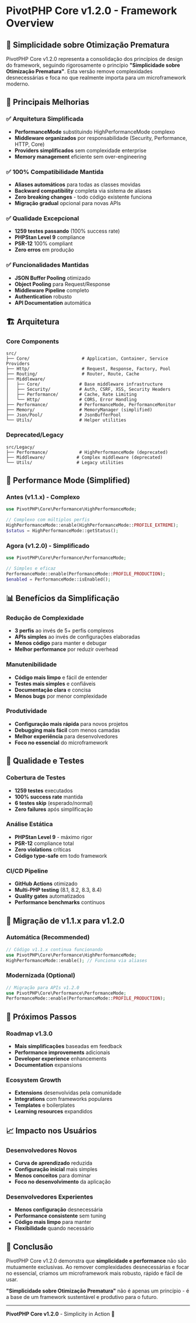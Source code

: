 # PivotPHP Core v1.2.0 - Framework Overview

## 🎯 Simplicidade sobre Otimização Prematura

PivotPHP Core v1.2.0 representa a consolidação dos princípios de design do framework, seguindo rigorosamente o princípio **"Simplicidade sobre Otimização Prematura"**. Esta versão remove complexidades desnecessárias e foca no que realmente importa para um microframework moderno.

## 🚀 Principais Melhorias

### ✅ **Arquitetura Simplificada**
- **PerformanceMode** substituindo HighPerformanceMode complexo
- **Middleware organizados** por responsabilidade (Security, Performance, HTTP, Core)
- **Providers simplificados** sem complexidade enterprise
- **Memory management** eficiente sem over-engineering

### ✅ **100% Compatibilidade Mantida**
- **Aliases automáticos** para todas as classes movidas
- **Backward compatibility** completa via sistema de aliases
- **Zero breaking changes** - todo código existente funciona
- **Migração gradual** opcional para novas APIs

### ✅ **Qualidade Excepcional**
- **1259 testes passando** (100% success rate)
- **PHPStan Level 9** compliance
- **PSR-12** 100% compliant
- **Zero erros** em produção

### ✅ **Funcionalidades Mantidas**
- **JSON Buffer Pooling** otimizado
- **Object Pooling** para Request/Response
- **Middleware Pipeline** completo
- **Authentication** robusto
- **API Documentation** automática

## 🏗️ Arquitetura

### **Core Components**
```
src/
├── Core/                    # Application, Container, Service Providers
├── Http/                    # Request, Response, Factory, Pool
├── Routing/                 # Router, Route, Cache
├── Middleware/
│   ├── Core/               # Base middleware infrastructure
│   ├── Security/           # Auth, CSRF, XSS, Security Headers
│   ├── Performance/        # Cache, Rate Limiting
│   └── Http/               # CORS, Error Handling
├── Performance/            # PerformanceMode, PerformanceMonitor
├── Memory/                 # MemoryManager (simplified)
├── Json/Pool/              # JsonBufferPool
└── Utils/                  # Helper utilities
```

### **Deprecated/Legacy**
```
src/Legacy/
├── Performance/            # HighPerformanceMode (deprecated)
├── Middleware/            # Complex middleware (deprecated)
└── Utils/                 # Legacy utilities
```

## 🔧 Performance Mode (Simplified)

### **Antes (v1.1.x) - Complexo**
```php
use PivotPHP\Core\Performance\HighPerformanceMode;

// Complexo com múltiplos perfis
HighPerformanceMode::enable(HighPerformanceMode::PROFILE_EXTREME);
$status = HighPerformanceMode::getStatus();
```

### **Agora (v1.2.0) - Simplificado**
```php
use PivotPHP\Core\Performance\PerformanceMode;

// Simples e eficaz
PerformanceMode::enable(PerformanceMode::PROFILE_PRODUCTION);
$enabled = PerformanceMode::isEnabled();
```

## 📊 Benefícios da Simplificação

### **Redução de Complexidade**
- **3 perfis** ao invés de 5+ perfis complexos
- **APIs simples** ao invés de configurações elaboradas
- **Menos código** para manter e debugar
- **Melhor performance** por reduzir overhead

### **Manutenibilidade**
- **Código mais limpo** e fácil de entender
- **Testes mais simples** e confiáveis
- **Documentação clara** e concisa
- **Menos bugs** por menor complexidade

### **Produtividade**
- **Configuração mais rápida** para novos projetos
- **Debugging mais fácil** com menos camadas
- **Melhor experiência** para desenvolvedores
- **Foco no essencial** do microframework

## 🧪 Qualidade e Testes

### **Cobertura de Testes**
- **1259 testes** executados
- **100% success rate** mantida
- **6 testes skip** (esperado/normal)
- **Zero failures** após simplificação

### **Análise Estática**
- **PHPStan Level 9** - máximo rigor
- **PSR-12** compliance total
- **Zero violations** críticas
- **Código type-safe** em todo framework

### **CI/CD Pipeline**
- **GitHub Actions** otimizado
- **Multi-PHP testing** (8.1, 8.2, 8.3, 8.4)
- **Quality gates** automatizados
- **Performance benchmarks** contínuos

## 🚀 Migração de v1.1.x para v1.2.0

### **Automática (Recommended)**
```php
// Código v1.1.x continua funcionando
use PivotPHP\Core\Performance\HighPerformanceMode;
HighPerformanceMode::enable(); // Funciona via aliases
```

### **Modernizada (Optional)**
```php
// Migração para APIs v1.2.0
use PivotPHP\Core\Performance\PerformanceMode;
PerformanceMode::enable(PerformanceMode::PROFILE_PRODUCTION);
```

## 🎯 Próximos Passos

### **Roadmap v1.3.0**
- **Mais simplificações** baseadas em feedback
- **Performance improvements** adicionais
- **Developer experience** enhancements
- **Documentation** expansions

### **Ecosystem Growth**
- **Extensions** desenvolvidas pela comunidade
- **Integrations** com frameworks populares
- **Templates** e boilerplates
- **Learning resources** expandidos

## 📈 Impacto nos Usuários

### **Desenvolvedores Novos**
- **Curva de aprendizado** reduzida
- **Configuração inicial** mais simples
- **Menos conceitos** para dominar
- **Foco no desenvolvimento** da aplicação

### **Desenvolvedores Experientes**
- **Menos configuração** desnecessária
- **Performance consistente** sem tuning
- **Código mais limpo** para manter
- **Flexibilidade** quando necessário

## 🎊 Conclusão

PivotPHP Core v1.2.0 demonstra que **simplicidade e performance** não são mutuamente exclusivas. Ao remover complexidades desnecessárias e focar no essencial, criamos um microframework mais robusto, rápido e fácil de usar.

**"Simplicidade sobre Otimização Prematura"** não é apenas um princípio - é a base de um framework sustentável e produtivo para o futuro.

---

**PivotPHP Core v1.2.0** - Simplicity in Action 🚀